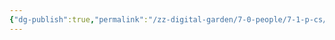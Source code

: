 ```yaml
---
{"dg-publish":true,"permalink":"/zz-digital-garden/7-0-people/7-1-p-cs/7-1-1-player-characters-mo-c/","title":"Player Characters Overview"}
---
```


